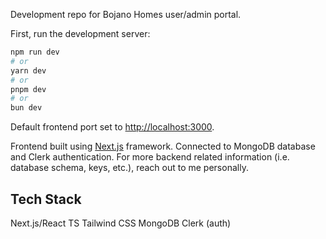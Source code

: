 Development repo for Bojano Homes user/admin portal. 

First, run the development server:

```bash
npm run dev
# or
yarn dev
# or
pnpm dev
# or
bun dev
```

Default frontend port set to [http://localhost:3000](http://localhost:3000).

Frontend built using [Next.js](https://nextjs.org/) framework. Connected to MongoDB database and Clerk authentication. For more backend related information (i.e. database schema, keys, etc.), reach out to me personally. 

## Tech Stack
Next.js/React
TS
Tailwind CSS
MongoDB
Clerk (auth)


